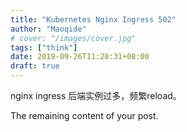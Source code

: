 ```yaml
---
title: "Kubernetes Nginx Ingress 502"
author: "Maoqide"
# cover: "/images/cover.jpg"
tags: ["think"]
date: 2019-09-26T11:28:31+08:00
draft: true
---
```


nginx  ingress 后端实例过多，频繁reload。
<!--more-->

The remaining content of your post.
